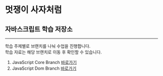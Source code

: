 # 멋쟁이 사자처럼

## 자바스크립트 학습 저장소

---

학습 주제별로 브랜치를 나눠 수업을 진행합니다.  
학습 자료는 해당 브랜치로 이동 후 확인할 수 있습니다.

1. JavaScript Core Branch [바로가기](http://www.naver.com)
2. JavaScript Dom Branch [바로가기](http://www.naver.com)
